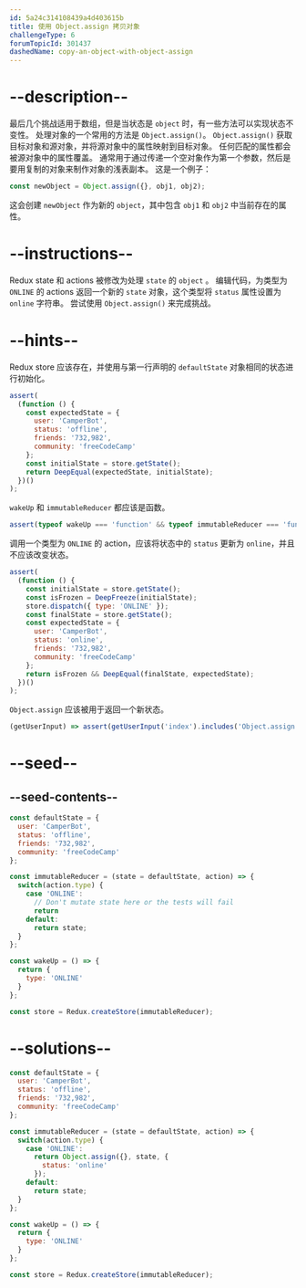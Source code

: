 ```yaml
---
id: 5a24c314108439a4d403615b
title: 使用 Object.assign 拷贝对象
challengeType: 6
forumTopicId: 301437
dashedName: copy-an-object-with-object-assign
---
```


# --description--

最后几个挑战适用于数组，但是当状态是 `object` 时，有一些方法可以实现状态不变性。 处理对象的一个常用的方法是 `Object.assign()`。 `Object.assign()` 获取目标对象和源对象，并将源对象中的属性映射到目标对象。 任何匹配的属性都会被源对象中的属性覆盖。 通常用于通过传递一个空对象作为第一个参数，然后是要用复制的对象来制作对象的浅表副本。 这是一个例子：

```js
const newObject = Object.assign({}, obj1, obj2);
```

这会创建 `newObject` 作为新的 `object`，其中包含 `obj1` 和 `obj2` 中当前存在的属性。

# --instructions--

Redux state 和 actions 被修改为处理 `state` 的 `object` 。 编辑代码，为类型为 `ONLINE` 的 actions 返回一个新的 `state` 对象，这个类型将 `status` 属性设置为 `online` 字符串。 尝试使用 `Object.assign()` 来完成挑战。

# --hints--

Redux store 应该存在，并使用与第一行声明的 `defaultState` 对象相同的状态进行初始化。

```js
assert(
  (function () {
    const expectedState = {
      user: 'CamperBot',
      status: 'offline',
      friends: '732,982',
      community: 'freeCodeCamp'
    };
    const initialState = store.getState();
    return DeepEqual(expectedState, initialState);
  })()
);
```

`wakeUp` 和 `immutableReducer` 都应该是函数。

```js
assert(typeof wakeUp === 'function' && typeof immutableReducer === 'function');
```

调用一个类型为 `ONLINE` 的 action，应该将状态中的 `status` 更新为 `online`，并且不应该改变状态。

```js
assert(
  (function () {
    const initialState = store.getState();
    const isFrozen = DeepFreeze(initialState);
    store.dispatch({ type: 'ONLINE' });
    const finalState = store.getState();
    const expectedState = {
      user: 'CamperBot',
      status: 'online',
      friends: '732,982',
      community: 'freeCodeCamp'
    };
    return isFrozen && DeepEqual(finalState, expectedState);
  })()
);
```

`Object.assign` 应该被用于返回一个新状态。

```js
(getUserInput) => assert(getUserInput('index').includes('Object.assign'));
```

# --seed--

## --seed-contents--

```js
const defaultState = {
  user: 'CamperBot',
  status: 'offline',
  friends: '732,982',
  community: 'freeCodeCamp'
};

const immutableReducer = (state = defaultState, action) => {
  switch(action.type) {
    case 'ONLINE':
      // Don't mutate state here or the tests will fail
      return
    default:
      return state;
  }
};

const wakeUp = () => {
  return {
    type: 'ONLINE'
  }
};

const store = Redux.createStore(immutableReducer);
```

# --solutions--

```js
const defaultState = {
  user: 'CamperBot',
  status: 'offline',
  friends: '732,982',
  community: 'freeCodeCamp'
};

const immutableReducer = (state = defaultState, action) => {
  switch(action.type) {
    case 'ONLINE':
      return Object.assign({}, state, {
        status: 'online'
      });
    default:
      return state;
  }
};

const wakeUp = () => {
  return {
    type: 'ONLINE'
  }
};

const store = Redux.createStore(immutableReducer);
```
